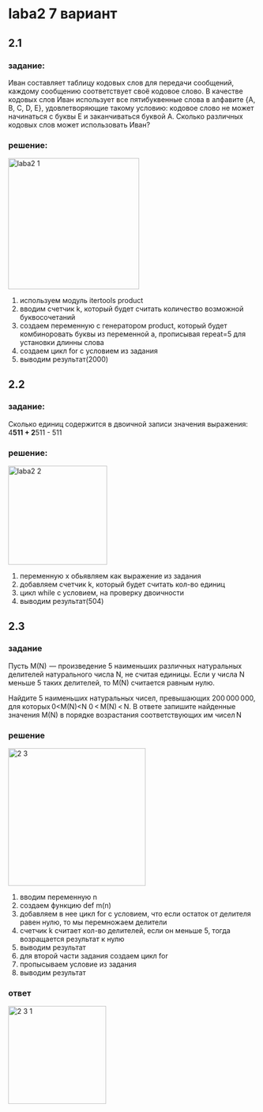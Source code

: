 # laba2 7 вариант
## 2.1
### задание:
Иван составляет таблицу кодовых слов для передачи сообщений, каждому сообщению соответствует своё кодовое слово. В качестве кодовых слов Иван использует все пятибуквенные слова в алфавите {A, B, C, D, E}, удовлетворяющие такому условию: кодовое слово не может начинаться с буквы E и заканчиваться буквой A. Сколько различных кодовых слов может использовать Иван?
### решение:
<img width="265" alt="laba2 1" src="https://github.com/IgorSHT01/PythonLabsSurgu/assets/145825325/ddbbb2fe-0957-4d19-a0e0-6020a0ec30a5">

1. используем модуль itertools product
2. вводим счетчик k, который будет считать количество возможной буквосочетаний
3. создаем переменную с генератором product, который будет комбиноровать буквы из переменной а, прописывая repeat=5 для установки длинны слова
4. создаем цикл for с условием из задания
5. выводим результат(2000)

## 2.2
### задание: 
Сколько единиц содержится в двоичной записи значения выражения: 4**511 + 2**511 - 511
### решение:
<img width="200" alt="laba2 2" src="https://github.com/IgorSHT01/PythonLabsSurgu/assets/145825325/a66039af-fc0d-4062-9b13-bc16ecd45527">

1. переменную x обьявляем как выражение из задания
2. добавляем счетчик k, который будет считать кол-во единиц
3. цикл while с условием, на проверку двоичности
4. выводим результат(504)

## 2.3
### задание

Пусть M(N)  — произведение 5 наименьших различных натуральных делителей натурального числа N, не считая единицы. Если у числа N меньше 5 таких делителей, то M(N) считается равным нулю.

Найдите 5 наименьших натуральных чисел, превышающих 200 000 000, для которых 0<M(N)<N
0 < M(N) < N. В ответе запишите найденные значения M(N) в порядке возрастания соответствующих им чисел N

### решение
<img width="278" alt="2 3" src="https://github.com/IgorSHT01/PythonLabsSurgu/assets/145825325/7d4b5b22-3934-4265-bd34-7b961a0f7f79">

1. вводим переменную n
2. создаем функцию def m(n)
3. добавляем в нее цикл for с условием, что если остаток от делителя равен нулю, то мы перемножаем делители
4. счетчик k считает кол-во делителей, если он меньше 5, тогда возращается результат к нулю
5. выводим результат
6. для второй части задания создаем цикл for
7. пропысываем условие из задания
8. выводим результат

### ответ
<img width="198" alt="2 3 1" src="https://github.com/IgorSHT01/PythonLabsSurgu/assets/145825325/f9c3d260-bd9f-4fa4-bf5c-6e6efa1f2a06">
